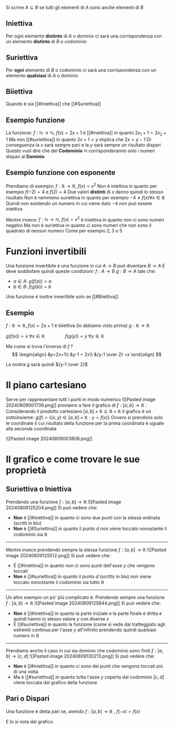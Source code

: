 Si scrive $A \subseteq B$ se tutti gli elementi di $A$ sono anche elementi di $B$

## Iniettiva
Per ogni elemento **distinto** di $A$ o dominio ci sarà una corrispondenza con un elemento **distinto** di $B$ o codominio
## Suriettiva
Per **ogni** elemento di $B$ o codominio ci sarà una corrispondenza con un elemento **qualsiasi** di $A$ o dominio
## Biiettiva
Quando è sia [[#Iniettiva]] che [[#Suriettiva]]
## Esempio funzione
La funzione:
$f: ℕ \rightarrow ℕ,\ f(x)=2x+1$ 
è [[#iniettiva]] in quanto $2x_1 +1 = 2x_2 +1$
Ma non [[#suriettiva]] in quanto $2x +1=y$ implica che $2x = y - 1$ 
Di conseguenza la $x$ sarà sempre pari e la $y$ sarà sempre un risultato dispari
Questo vuol dire che del **Codominio** $ℕ$ corrisponderanno solo i numeri dispari al **Dominio**

## Esempio funzione con esponente
Prendiamo di esempio:
$f: ℝ \rightarrow ℝ,\ f(x)=x^2$
Non è iniettiva in quanto per esempio
$f(-2)=4$ e $f(2) = 4$
Due valori **distinti** di $x$ danno quindi lo stesso risultato
Non è nemmeno suriettiva in quanto per esempio $-4 \neq f(x) \forall x\in ℝ$   
Quindi non esistendo un numero in cui viene dato $-4$ non può essere iniettiva 

Mentre invece:
$f:ℕ \rightarrow ℕ,\ f(x)=x^2$
è iniettiva in quanto non ci sono numeri negativi
Ma non è suriettiva in quanto ci sono numeri che non sono il quadrato di nessun numero
Come per esempio $2, 3\ o\ 5$

# Funzioni invertibili
Una funzione invertibile è una funzione in cui $A \rightarrow B$ può diventare $B \rightarrow A$
E deve soddisfare quindi  queste condizioni:
$f:A\rightarrow B$
$g:B\rightarrow A$ tale che:
- $a\in A:\ g(f(a))=a$
- $b\in B:\ f(g(b))=b$

Una funzione é inoltre invertibile solo se [[#Biiettiva]]

## Esempio
$f:ℝ\rightarrow ℝ, f(x)= 2x+1$
è biiettiva (lo abbiamo visto prima)
$g: ℝ \rightarrow ℝ$

$g(f(x))=x\ \forall x \in ℝ\qquad\qquad f(g(y))=y\ \forall y \in ℝ$

Ma come si trova l'inversa di $f$ ?
$$
\begin{align}
&y=2x+1\\
&y-1 = 2x\\
&{y-1 \over 2} =x
\end{align}
$$

La nostra $g$ sarà quindi ${y-1 \over 2}$
# Il piano cartesiano
Serve per rappresentare tutti i punti in modo numerico
![[Pasted image 20240809001739.png]]
proviamo a fare il grafico di $f:[a,b] \rightarrow ℝ$ : 
Considerando il prodotto cartesiano $[a,b] \times ℝ \subseteq ℝ \times ℝ$ il grafico è un sottoinsieme: $g(f) = \{(x,y) \in [a, b] \times ℝ: y=f(x)\}$ 
Ovvero si prendono solo le coordinate il cui risultato della funzione per la prima coordinata è uguale alla seconda coordinata

![[Pasted image 20240809003806.png]]
# Il grafico e come trovare le sue proprietà
## Suriettiva o Iniettiva
Prendendo una funzione $f: [a,b] \rightarrow ℝ$ 
![[Pasted image 20240809125204.png]]
Si può vedere che:
- **Non** è [[#iniettiva]] in quanto ci sono due punti con la stessa ordinata (scritti in blu)
- **Non** è [[#Suriettiva]] in quanto il punto $d$ non viene toccato nonostante il codominio sia $ℝ$


---
Mentre invece prendendo sempre la stessa funzione $f: [a,b] \rightarrow ℝ$ 
![[Pasted image 20240809125512.png]]
Si può vedere che:
- È [[#iniettiva]] in quanto non ci sono punti dell'asse $y$ che vengono toccati 
- **Non** è [[#suriettiva]] in quanto il punto $d$ (scritto in blu) non viene toccato nonostante il codominio sia tutto $ℝ$

---
Un altro esempio un po' più complicato è:
Prendendo sempre una funzione $f: [a,b] \rightarrow ℝ$
![[Pasted image 20240809125844.png]]
Si può vedere che:
- **Non** è [[#iniettiva]] in quanto la parte iniziale e la parte finale è dritta e quindi hanno lo stesso valore $y$ con diverse $x$
- È [[#suriettiva]] in quanto la funzione (come si vede dal tratteggiato agli estremi) continua per l'asse $y$ all'infinito prendendo quindi qualsiasi numero in $ℝ$

---
Prendiamo anche il caso in cui sia dominio che codominio sono finiti
$f: [a,b] \rightarrow [c, d]$
![[Pasted image 20240809130213.png]]
Si può vedere che:
- **Non** é [[#iniettiva]] in quanto ci sono dei punti che vengono toccati più di una volta
- Ma è [[#suriettiva]] in quanto tutta l'asse $y$ coperta dal codominio $[c,d]$ viene toccata dal grafico della funzione

## Pari o Dispari
Una funzione è detta pari se, avendo $f: [a,b] \rightarrow ℝ$ , $f(-x) = f(x)$

E lo si nota dal grafico